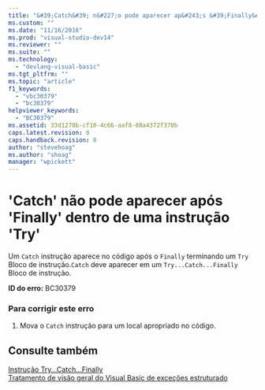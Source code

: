 ```yaml
---
title: "&#39;Catch&#39; n&#227;o pode aparecer ap&#243;s &#39;Finally&#39; dentro de uma instru&#231;&#227;o &#39;Try&#39; | Microsoft Docs"
ms.custom: ""
ms.date: "11/16/2016"
ms.prod: "visual-studio-dev14"
ms.reviewer: ""
ms.suite: ""
ms.technology: 
  - "devlang-visual-basic"
ms.tgt_pltfrm: ""
ms.topic: "article"
f1_keywords: 
  - "vbc30379"
  - "bc30379"
helpviewer_keywords: 
  - "BC30379"
ms.assetid: 33d1278b-cf10-4c66-aaf8-08a4372f370b
caps.latest.revision: 8
caps.handback.revision: 8
author: "stevehoag"
ms.author: "shoag"
manager: "wpickett"
---
```

# &#39;Catch&#39; n&#227;o pode aparecer ap&#243;s &#39;Finally&#39; dentro de uma instru&#231;&#227;o &#39;Try&#39;
Um `Catch` instrução aparece no código após o `Finally` terminando um `Try` Bloco de instrução.`Catch` deve aparecer em um `Try...Catch...Finally` Bloco de instrução.  
  
 **ID do erro:** BC30379  
  
### Para corrigir este erro  
  
1.  Mova o `Catch` instrução para um local apropriado no código.  
  
## Consulte também  
 [Instrução Try...Catch...Finally](../../visual-basic/language-reference/statements/try-catch-finally-statement.md)   
 [Tratamento de visão geral do Visual Basic de exceções estruturado](http://msdn.microsoft.com/pt-br/bb81af80-a735-4873-9711-6151a48e418a)